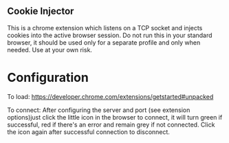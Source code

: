 ## Cookie Injector

This is a chrome extension which listens on a TCP socket and injects cookies into the active browser session. Do not run this in your standard browser, it should be used only for a separate profile and only when needed. Use at your own risk.

# Configuration

To load: 
https://developer.chrome.com/extensions/getstarted#unpacked

To connect:
After configuring the server and port (see extension options)just click the little icon in the browser to connect, it will turn green if successful, red if there's an error and remain grey if not connected. Click the icon again after successful connection to disconnect.

